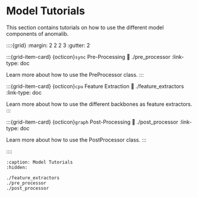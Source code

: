 # Model Tutorials

This section contains tutorials on how to use the different model components of anomalib.

::::{grid}
:margin: 2 2 2 3
:gutter: 2

:::{grid-item-card} {octicon}`sync` Pre-Processing
:link: ./pre_processor
:link-type: doc

Learn more about how to use the PreProcessor class.
:::

:::{grid-item-card} {octicon}`cpu` Feature Extraction
:link: ./feature_extractors
:link-type: doc

Learn more about how to use the different backbones as feature extractors.
:::

:::{grid-item-card} {octicon}`graph` Post-Processing
:link: ./post_processor
:link-type: doc

Learn more about how to use the PostProcessor class.
:::

::::

```{toctree}
:caption: Model Tutorials
:hidden:

./feature_extractors
./pre_processor
./post_processor
```
